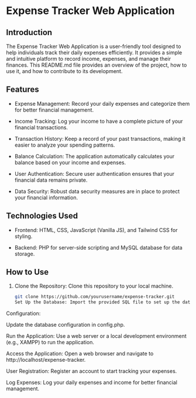 # Expense Tracker Web Application

## Introduction

The Expense Tracker Web Application is a user-friendly tool designed to help individuals track their daily expenses efficiently. It provides a simple and intuitive platform to record income, expenses, and manage their finances. This README.md file provides an overview of the project, how to use it, and how to contribute to its development.

## Features

- Expense Management: Record your daily expenses and categorize them for better financial management.

- Income Tracking: Log your income to have a complete picture of your financial transactions.

- Transaction History: Keep a record of your past transactions, making it easier to analyze your spending patterns.

- Balance Calculation: The application automatically calculates your balance based on your income and expenses.

- User Authentication: Secure user authentication ensures that your financial data remains private.

- Data Security: Robust data security measures are in place to protect your financial information.

## Technologies Used

- Frontend: HTML, CSS, JavaScript (Vanilla JS), and Tailwind CSS for styling.

- Backend: PHP for server-side scripting and MySQL database for data storage.

## How to Use

1. Clone the Repository: Clone this repository to your local machine.

   ```bash
   git clone https://github.com/yourusername/expense-tracker.git
   Set Up the Database: Import the provided SQL file to set up the database schema.

Configuration:

   Update the database configuration in config.php.

Run the Application: Use a web server or a local development environment (e.g., XAMPP) to run the application.

Access the Application: Open a web browser and navigate to http://localhost/expense-tracker.

User Registration: Register an account to start tracking your expenses.

Log Expenses: Log your daily expenses and income for better financial management.


